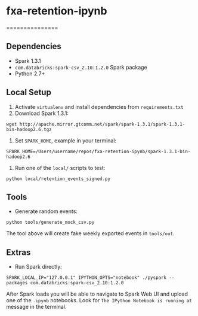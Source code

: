 # fxa-retention-ipynb
===============

## Dependencies

* Spark 1.3.1
* `com.databricks:spark-csv_2.10:1.2.0` Spark package
* Python 2.7+

## Local Setup
1. Activate `virtualenv` and install dependencies from `requirements.txt`
1. Download Spark 1.3.1:
```
wget http://apache.mirror.gtcomm.net/spark/spark-1.3.1/spark-1.3.1-bin-hadoop2.6.tgz
```
1. Set `SPARK_HOME`, example in your terminal:
```
SPARK_HOME=/Users/username/repos/fxa-retention-ipynb/spark-1.3.1-bin-hadoop2.6
```
1. Run one of the `local/` scripts to test:
```
python local/retention_events_signed.py
```

## Tools

- Generate random events:
```
python tools/generate_mock_csv.py
```
The tool above will create fake weekly exported events in `tools/out`.


## Extras

- Run Spark directly:
```
SPARK_LOCAL_IP="127.0.0.1" IPYTHON_OPTS="notebook" ./pyspark --packages com.databricks:spark-csv_2.10:1.2.0
```
After Spark loads you will be able to navigate to Spark Web UI and upload one of the `.ipynb` notebooks.
Look for `The IPython Notebook is running at` message in the terminal.
